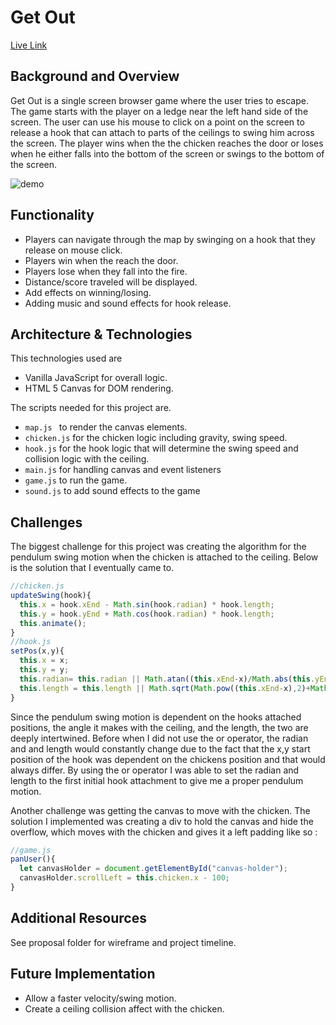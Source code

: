 # Get Out

[Live Link](https://dchen323.github.io/GetOut/)

## Background and Overview

Get Out is a single screen browser game where the user tries to escape. The game starts with the player on a ledge near the left hand side of the screen. The user can use his mouse to click on a point on the screen to release a hook that can attach to parts of the ceilings to swing him across the screen. The player wins when the the chicken reaches the door or loses when he either falls into the bottom of the screen or swings to the bottom of the screen.

![demo](https://res.cloudinary.com/dchen3/image/upload/v1529600128/get_out.gif)

## Functionality

  * Players can navigate through the map by swinging on a hook that they release on mouse click.
  * Players win when the reach the door.
  * Players lose when they fall into the fire.
  * Distance/score traveled will be displayed.
  * Add effects on winning/losing.
  * Adding music and sound effects for hook release.

## Architecture & Technologies

This technologies used are
  * Vanilla JavaScript for overall logic.
  * HTML 5 Canvas for DOM rendering.

The scripts needed for this project are.

  * ```map.js ``` to render the canvas elements.
  * ```chicken.js``` for the chicken logic including gravity, swing speed.
  * ```hook.js``` for the hook logic that will determine the swing speed and collision logic with the ceiling.
  * ```main.js``` for handling canvas and event listeners
  * ```game.js``` to run the game.
  * ```sound.js``` to add sound effects to the game



## Challenges

The biggest challenge for this project was creating the algorithm for the pendulum swing motion when the chicken is attached to the ceiling. Below is the solution that I eventually came to.

```javascript
//chicken.js
updateSwing(hook){
  this.x = hook.xEnd - Math.sin(hook.radian) * hook.length;
  this.y = hook.yEnd + Math.cos(hook.radian) * hook.length;
  this.animate();
}
//hook.js
setPos(x,y){
  this.x = x;
  this.y = y;
  this.radian= this.radian || Math.atan((this.xEnd-x)/Math.abs(this.yEnd-y));
  this.length = this.length || Math.sqrt(Math.pow((this.xEnd-x),2)+Math.pow((this.yEnd-y),2));
}
```
Since the pendulum swing motion is dependent on the hooks attached positions, the angle it makes with the ceiling, and the length, the two are deeply intertwined. Before when I did not use the or operator, the radian and and length would constantly change due to the fact that the x,y start position of the hook was dependent on the chickens position and that would always differ. By using the or operator I was able to set the radian and length to the first initial hook attachment to give me a proper pendulum motion.

Another challenge was getting the canvas to move with the chicken. The solution I implemented was creating a div to hold the canvas and hide the overflow, which moves with the chicken and gives it a left padding like so :

``` javascript
//game.js
panUser(){
  let canvasHolder = document.getElementById("canvas-holder");
  canvasHolder.scrollLeft = this.chicken.x - 100;
}
```

## Additional Resources

See proposal folder for wireframe and project timeline.

## Future Implementation

* Allow a faster velocity/swing motion.
* Create a ceiling collision affect with the chicken.
